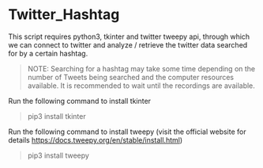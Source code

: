 # Twitter_Hashtag
This script requires python3, tkinter and twitter tweepy api, through which we can connect to twitter and analyze / retrieve the twitter data searched for by a certain hashtag. 
> NOTE: Searching for a hashtag may take some time depending on the number of Tweets being searched and the computer resources available. It is recommended to wait until the recordings are available. 

Run the following command to install tkinter 

>pip3 install tkinter

Run the following command to install tweepy (visit the official website for details https://docs.tweepy.org/en/stable/install.html)

>pip3 install tweepy
